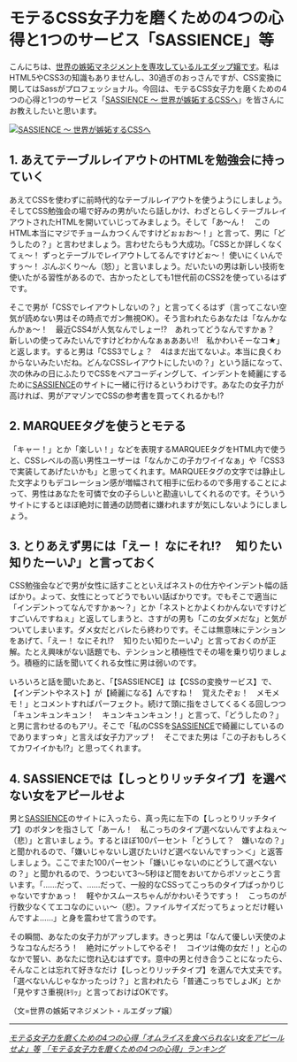 # <span>モテるCSS女子力を磨くための</span><span>4つの心得と1つのサービス「SASSIENCE」等</span>

こんにちは、[世界の嫉妬マネジメントを専攻しているルエダップ嬢です](http://kirei.biglobe.ne.jp/news/detail/20110426162331_pch19894)。私はHTML5やCSS3の知識もありませんし、30過ぎのおっさんですが、CSS変換に関してはSassがプロフェッショナル。今回は、モテるCSS女子力を磨くための4つの心得と1つのサービス「[SASSIENCE ～ 世界が嫉妬するCSSへ](http://sassience.com/)」を皆さんにお教えしたいと思います。

[![SASSIENCE ～ 世界が嫉妬するCSSへ](/assets/common/logo-sassience.gif)](http://sassience.com/)

<!-- READMORE -->


## 1. あえてテーブルレイアウトのHTMLを勉強会に持っていく

あえてCSSを使わずに前時代的なテーブルレイアウトを使うようにしましょう。そしてCSS勉強会の場で好みの男がいたら話しかけ、わざとらしくテーブルレイアウトされたHTMLを開いていじってみましょう。そして「あ～ん！　このHTML本当にマジでチョームカつくんですけどぉぉお～！」と言って、男に「どうしたの？」と言わせましょう。言わせたらもう大成功。「CSSとか詳しくなくてぇ～！ ずっとテーブルでレイアウトしてるんですけどぉ～！ 使いにくいんですぅ～！ ぷんぷくり～ん（怒）」と言いましょう。だいたいの男は新しい技術を使いたがる習性があるので、古かったとしても1世代前のCSS2を使っているはずです。

そこで男が「CSSでレイアウトしないの？」と言ってくるはず（言ってこない空気が読めない男はその時点でガン無視OK）。そう言われたらあなたは「なんかなんかぁ～！　最近CSS4が人気なんでしょー!?　あれってどうなんですかぁ？　新しいの使ってみたいんですけどわかんなぁぁああい!!　私かわいそーなコ★」と返します。すると男は「CSS3でしょ？　4はまだ出てないよ。本当に良くわからないみたいだね。どんなCSSレイアウトにしたいの？」という話になって、次の休みの日にふたりでCSSをペアコーディングして、インデントを綺麗にするために[SASSIENCE](http://sassience.com/)のサイトに一緒に行けるというわけです。あなたの女子力が高ければ、男がアマゾンでCSSの参考書を買ってくれるかも!?


## 2. MARQUEEタグを使うとモテる


「キャー！」とか「楽しい！」などを表現するMARQUEEタグをHTML内で使うと、CSSレベルの高い男性ユーザーは「なんかこの子カワイイなぁ」や「CSS3で実装してあげたいかも」と思ってくれます。MARQUEEタグの文字では静止した文字よりもデコレーション感が増幅されて相手に伝わるので多用することによって、男性はあなたを可憐で女の子らしいと勘違いしてくれるのです。そういうサイトにするとほぼ絶対に普通の訪問者に嫌われますが気にしないようにしましょう。


## 3. とりあえず男には「えー！ なにそれ!?　 知りたい知りたーい♪」と言っておく

CSS勉強会などで男が女性に話すことといえばネストの仕方やインデント幅の話ばかり。よって、女性にとってどうでもいい話ばかりです。でもそこで適当に「インデントってなんですかぁ～？」とか「ネストとかよくわかんないですけどすごいんですねぇ」と返してしまうと、さすがの男も「この女ダメだな」と気がついてしまいます。ダメ女だとバレたら終わりです。そこは無意味にテンションをあげて、「えー！ なにそれ!?　 知りたい知りたーい♪」と言っておくのが正解。たとえ興味がない話題でも、テンションと積極性でその場を乗り切りましょう。積極的に話を聞いてくれる女性に男は弱いのです。

いろいろと話を聞いたあと、「【SASSIENCE】は【CSSの変換サービス】で、【インデントやネスト】が【綺麗になる】んですね！　覚えたぞぉ！　メモメモ！」とコメントすればパーフェクト。続けて頭に指をさしてくるくる回しつつ「キュンキュンキュン！　キュンキュンキュン！」と言って、「どうしたの？」と男に言わせるのもアリ。そこで「私のCSSを[SASSIENCE](http://sassience.com/)で綺麗にしているのでありますっ☆」と言えば女子力アップ！　そこでまた男は「この子おもしろくてカワイイかも!?」と思ってくれます。


## 4. SASSIENCEでは【しっとりリッチタイプ】を選べない女をアピールせよ

男と[SASSIENCE](http://sassience.com/)のサイトに入ったら、真っ先に左下の【しっとりリッチタイプ】のボタンを指さして「あーん！　私こっちのタイプ選べないんですよねぇ～（悲）」と言いましょう。するとほぼ100パーセント「どうして？　嫌いなの？」と聞かれるので、「嫌いじゃないし選びたいけど選べないんですっ＞＜」と返答しましょう。ここでまた100パーセント「嫌いじゃないのにどうして選べないの？」と聞かれるので、うつむいて3～5秒ほど間をおいてからボソッとこう言います。「……だって、……だって、一般的なCSSってこっちのタイプばっかりじゃないですかぁっ！　軽やかスムースちゃんがかわいそうですぅ！　こっちのが行数少なくてエコなのにぃぃ～（悲）。ファイルサイズだってちょっとだけ軽いんですよ……」と身を震わせて言うのです。

その瞬間、あなたの女子力がアップします。きっと男は「なんて優しい天使のようなコなんだろう！　絶対にゲットしてやるぞ！　コイツは俺の女だ！」と心のなかで誓い、あなたに惚れ込むはずです。意中の男と付き合うことになったら、そんなことは忘れて好きなだけ【しっとりリッチタイプ】を選んで大丈夫です。「選べないんじゃなかったっけ？」と言われたら「普通こっちでしょJK」とか「見やすさ重視(ｷﾘｯ」と言っておけばOKです。

（文=世界の嫉妬マネジメント・ルエダップ嬢）

* * *

<cite>[モテる女子力を磨くための4つの心得「オムライスを食べられない女をアピールせよ」等](http://kirei.biglobe.ne.jp/news/detail/20110426162331_pch19894)</cite>
<cite>[「モテる女子力を磨くための4つの心得」ランキング](http://cielquis.net/girls-power/index.html)</cite>

